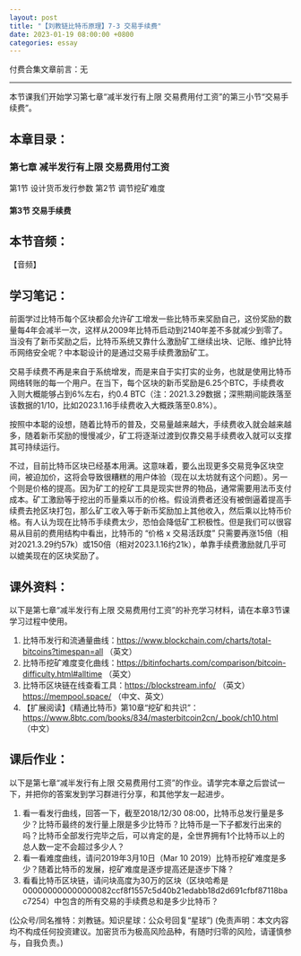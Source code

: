 ```yaml
---
layout: post
title: "【刘教链比特币原理】7-3 交易手续费"
date: 2023-01-19 08:00:00 +0800
categories: essay
---
```


付费合集文章前言：无

---

本节课我们开始学习第七章“减半发行有上限 交易费用付工资”的第三小节“交易手续费”。

## 本章目录：

### 第七章 减半发行有上限 交易费用付工资
第1节 设计货币发行参数
第2节 调节挖矿难度
#### 第3节 交易手续费

## 本节音频：

【音频】

## 学习笔记：

前面学过比特币每个区块都会允许矿工增发一些比特币来奖励自己，这份奖励的数量每4年会减半一次，这样从2009年比特币启动到2140年差不多就减少到零了。当没有了新币奖励之后，比特币系统又靠什么激励矿工继续出块、记账、维护比特币网络安全呢？中本聪设计的是通过交易手续费激励矿工。

交易手续费不再是来自于系统增发，而是来自于实打实的业务，也就是使用比特币网络转账的每一个用户。在当下，每个区块的新币奖励是6.25个BTC，手续费收入则大概能够占到6%左右，约0.4 BTC（注：2021.3.29数据；深熊期间能跌落至该数据的1/10，比如2023.1.16手续费收入大概跌落至0.8%）。

按照中本聪的设想，随着比特币的普及，交易量越来越大，手续费收入就会越来越多，随着新币奖励的慢慢减少，矿工将逐渐过渡到仅靠交易手续费收入就可以支撑其可持续运行。

不过，目前比特币区块已经基本用满。这意味着，要么出现更多交易竞争区块空间，被迫加价，这将会导致很糟糕的用户体验（现在以太坊就有这个问题）。另一个则是价格的提高。因为矿工的挖矿工具是现实世界的物品，通常需要用法币支付成本。矿工激励等于挖出的币量乘以币的价格。假设消费者还没有被倒逼着提高手续费去抢区块打包，那么矿工收入等于新币奖励加上其他收入，然后乘以比特币价格。有人认为现在比特币手续费太少，恐怕会降低矿工积极性。但是我们可以很容易从目前的费用结构中看出，比特币的 “价格 x 交易活跃度” 只需要再涨15倍（相对2021.3.29约57k）或150倍（相对2023.1.16约21k），单靠手续费激励就几乎可以媲美现在的区块奖励了。

## 课外资料：

以下是第七章“减半发行有上限 交易费用付工资”的补充学习材料，请在本章3节课学习过程中使用。

1. 比特币发行和流通量曲线：https://www.blockchain.com/charts/total-bitcoins?timespan=all （英文）
2. 比特币挖矿难度变化曲线：https://bitinfocharts.com/comparison/bitcoin-difficulty.html#alltime （英文）
3. 比特币区块链在线查看工具：https://blockstream.info/ （英文）https://mempool.space/ （中文、英文） 
4. 【扩展阅读】《精通比特币》第10章“挖矿和共识”：https://www.8btc.com/books/834/masterbitcoin2cn/_book/ch10.html （中文）

## 课后作业：

以下是第七章“减半发行有上限 交易费用付工资”的作业。请学完本章之后尝试一下，并把你的答案发到学习群进行分享，和其他学友一起进步。

1. 看一看发行曲线，回答一下，截至2018/12/30 08:00，比特币总发行量是多少？比特币最终的发行量上限是多少比特币？比特币是一下子都发行出来的吗？比特币全部发行完毕之后，可以肯定的是，全世界拥有1个比特币以上的总人数一定不会超过多少人？
2. 看一看难度曲线，请问2019年3月10日（Mar 10 2019）比特币挖矿难度是多少？随着比特币的发展，挖矿难度是逐步提高还是逐步下降？
3. 看看比特币区块链，请问块高度为30万的区块（区块哈希是000000000000000082ccf8f1557c5d40b21edabb18d2d691cfbf87118bac7254）中包含的所有交易的手续费总和是多少比特币？


(公众号/同名推特：刘教链。知识星球：公众号回复“星球”)
(免责声明：本文内容均不构成任何投资建议。加密货币为极高风险品种，有随时归零的风险，请谨慎参与，自我负责。)
